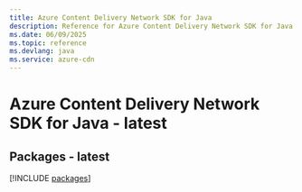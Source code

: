 ```yaml
---
title: Azure Content Delivery Network SDK for Java
description: Reference for Azure Content Delivery Network SDK for Java
ms.date: 06/09/2025
ms.topic: reference
ms.devlang: java
ms.service: azure-cdn
---
```

# Azure Content Delivery Network SDK for Java - latest
## Packages - latest
[!INCLUDE [packages](content-delivery-network-index.md)]